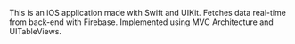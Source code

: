 This is an iOS application made with Swift and UIKit. Fetches data real-time from back-end with Firebase. Implemented using MVC Architecture and UITableViews.
